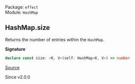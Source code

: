 Package: `effect`<br />
Module: `HashMap`<br />

## HashMap.size

Returns the number of entries within the `HashMap`.

**Signature**

```ts
declare const size: <K, V>(self: HashMap<K, V>) => number
```

[Source](https://github.com/Effect-TS/effect/tree/main/packages/effect/src/HashMap.ts#L262)

Since v2.0.0